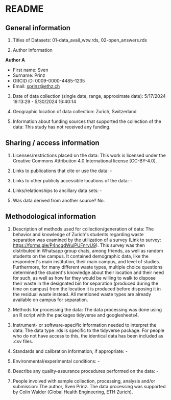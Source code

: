 # README

## General information

1.  Titles of Datasets: 01-data_avail_wtw.rds, 02-open_answers.rds

2.  Author Information

**Author A**

- First name: Sven
- Surname: Prinz
- ORCID iD: 0009-0000-4485-1235
- Email: sprinz@ethz.ch

3.  Date of data collection (single date, range, approximate date): 5/17/2024 19:13:29 - 5/30/2024 16:40:14

4.  Geographic location of data collection: Zurich, Switzerland

5.  Information about funding sources that supported the collection of the data: This study has not received any funding.

## Sharing / access information

1.  Licenses/restrictions placed on the data: This work is licensed under the Creative Commons Attribution 4.0 International license (CC-BY-4.0).

2.  Links to publications that cite or use the data: -

3.  Links to other publicly accessible locations of the data: -

4.  Links/relationships to ancillary data sets: -

5.  Was data derived from another source? No.

## Methodological information

1.  Description of methods used for collection/generation of data: The behavior and knowledge of Zurich's students regarding waste separation was examined by the utilization of a survey (Link to survey: https://forms.gle/P4ncgdWujPUFnryU9). This survey was then distributed in Whatsapp group chats, among friends, as well as random students on the campus. It contained demographic data, like the respondent's main institution, their main campus, and level of studies. Furthermore, for many different waste types, multiple choice questions determined the student's knowledge about their location and their need for such, as well as how far they would be willing to walk to dispose their waste in the designated bin for separation (produced during the time on campus) from the location it is produced before disposing it in the residual waste instead. All mentioned waste types are already available on campus for separation.

3.  Methods for processing the data: The data processing was done using an R script with the packages tidyverse and googlesheets4.

4.  Instrument- or software-specific information needed to interpret the data: The data type .rds is specific to the tidyverse package. For people who do not have access to this, the identical data has been included as .csv files.

5.  Standards and calibration information, if appropriate: -

6.  Environmental/experimental conditions: -

7.  Describe any quality-assurance procedures performed on the data: -

8.  People involved with sample collection, processing, analysis and/or submission: The author, Sven Prinz. The data processing was supported by Colin Walder (Global Health Engineering, ETH Zurich).


